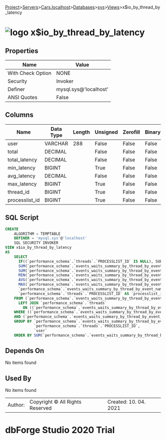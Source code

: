 [Project](../../../../../startpage.md)>[Servers](../../../../Servers.md)>[Cars.localhost](../../../Cars.localhost.md)>[Databases](../../Databases.md)>[sys](../sys.md)>[Views](Views.md)>x$io_by_thread_by_latency


# ![logo](../../../../../Images/view64.svg) x$io_by_thread_by_latency


## <a name="#Properties"></a>Properties
|Name|Value|
|---|---|
|With Check Option|NONE|
|Security|Invoker|
|Definer|mysql.sys@'localhost'|
|ANSI Quotes|False|


## <a name="#Columns"></a>Columns
|Name|Data Type|Length|Unsigned|Zerofill|Binary|Not Null|
|---|---|---|---|---|---|---|
|user|VARCHAR|288|False|False|False|False|
|total|DECIMAL||False|False|False|False|
|total_latency|DECIMAL||False|False|False|False|
|min_latency|BIGINT||True|False|False|False|
|avg_latency|DECIMAL||False|False|False|False|
|max_latency|BIGINT||True|False|False|False|
|thread_id|BIGINT||True|False|False|True|
|processlist_id|BIGINT||True|False|False|False|

## <a name="#SqlScript"></a>SQL Script
```SQL
CREATE 
	ALGORITHM = TEMPTABLE
	DEFINER = 'mysql.sys'@'localhost'
	SQL SECURITY INVOKER
VIEW x$io_by_thread_by_latency
AS
	SELECT
	  IF((`performance_schema`.`threads`.`PROCESSLIST_ID` IS NULL), SUBSTRING_INDEX (`performance_schema`.`threads`.`NAME`, '/', -(1)), CONCAT(`performance_schema`.`threads`.`PROCESSLIST_USER`, '@', CONVERT(`performance_schema`.`threads`.`PROCESSLIST_HOST` USING utf8mb4))) AS `user`,
	  SUM(`performance_schema`.`events_waits_summary_by_thread_by_event_name`.`COUNT_STAR`) AS `total`,
	  SUM(`performance_schema`.`events_waits_summary_by_thread_by_event_name`.`SUM_TIMER_WAIT`) AS `total_latency`,
	  MIN(`performance_schema`.`events_waits_summary_by_thread_by_event_name`.`MIN_TIMER_WAIT`) AS `min_latency`,
	  AVG(`performance_schema`.`events_waits_summary_by_thread_by_event_name`.`AVG_TIMER_WAIT`) AS `avg_latency`,
	  MAX(`performance_schema`.`events_waits_summary_by_thread_by_event_name`.`MAX_TIMER_WAIT`) AS `max_latency`,
	  `performance_schema`.`events_waits_summary_by_thread_by_event_name`.`THREAD_ID` AS `thread_id`,
	  `performance_schema`.`threads`.`PROCESSLIST_ID` AS `processlist_id`
	FROM (`performance_schema`.`events_waits_summary_by_thread_by_event_name`
	  LEFT JOIN `performance_schema`.`threads`
	    ON ((`performance_schema`.`events_waits_summary_by_thread_by_event_name`.`THREAD_ID` = `performance_schema`.`threads`.`THREAD_ID`)))
	WHERE ((`performance_schema`.`events_waits_summary_by_thread_by_event_name`.`EVENT_NAME` LIKE 'wait/io/file/%')
	AND (`performance_schema`.`events_waits_summary_by_thread_by_event_name`.`SUM_TIMER_WAIT` > 0))
	GROUP BY `performance_schema`.`events_waits_summary_by_thread_by_event_name`.`THREAD_ID`,
	         `performance_schema`.`threads`.`PROCESSLIST_ID`,
	         `user`
	ORDER BY SUM(`performance_schema`.`events_waits_summary_by_thread_by_event_name`.`SUM_TIMER_WAIT`) DESC;
```

## <a name="#DependsOn"></a>Depends On
No items found

## <a name="#UsedBy"></a>Used By
No items found

||||
|---|---|---|
|Author: |Copyright © All Rights Reserved|Created: 10. 04. 2021|
# dbForge Studio 2020 Trial